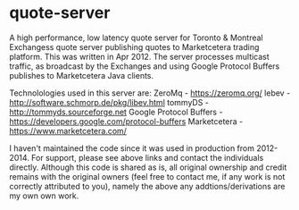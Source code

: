# quote-server
A high performance, low latency quote server for Toronto & Montreal Exchangess quote server 
publishing quotes to Marketcetera trading platform. This was written in Apr 2012. 
The server processes multicast traffic, as broadcast by the Exchanges and using 
Google Protocol Buffers publishes to Marketcetera Java clients. 

Technolologies used in this server are:
  ZeroMq - https://zeromq.org/
  lebev - http://software.schmorp.de/pkg/libev.html
  tommyDS - http://tommyds.sourceforge.net
  Google Protocol Buffers - https://developers.google.com/protocol-buffers
  Marketcetera - https://www.marketcetera.com/
  
I haven't maintained the code since it was used in production from 2012-2014. For support, 
please see above links and contact the individuals directly. Although this code is shared
as is, all original ownership and credit remains with the original owners (feel free to 
contact me, if any work is not correctly attributed to you), namely the above any addtions/derivations
are my own own work.
